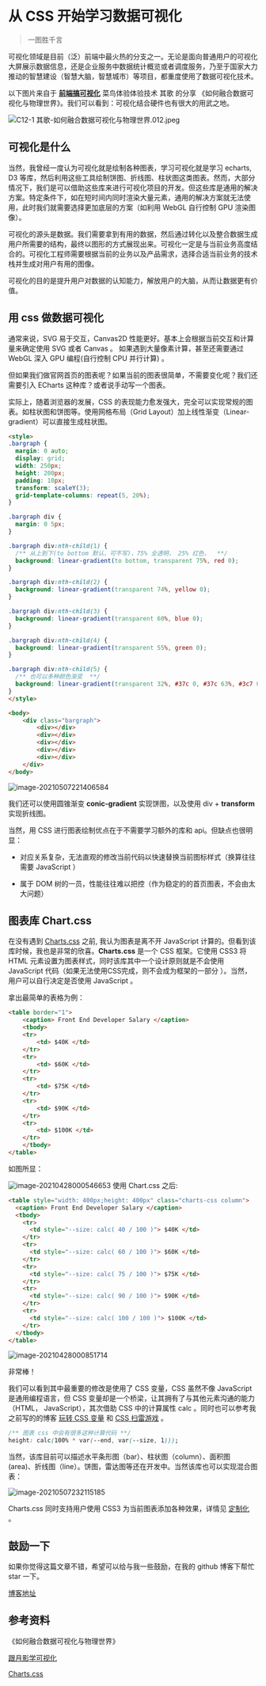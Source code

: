 # 从 CSS 开始学习数据可视化

> 一图胜千言

可视化领域是目前（泛）前端中最火热的分支之一。无论是面向普通用户的可视化大屏展示数据信息，还是企业服务中数据统计概览或者调度服务，乃至于国家大力推动的智慧建设（智慧大脑，智慧城市）等项目，都重度使用了数据可视化技术。

以下图片来自于 [**前端搞可视化**](https://www.yuque.com/zaotalk/conf/ot7ia8) 菜鸟体验体验技术 其歌 的分享 《如何融合数据可视化与物理世界》。我们可以看到：可视化结合硬件也有很大的用武之地。



![C12-1 其歌-如何融合数据可视化与物理世界.012.jpeg](https://cdn.nlark.com/yuque/0/2020/jpeg/276138/1597038998877-e78452fa-2dda-404f-afea-16b9c2436950.jpeg?x-oss-process=image%2Fresize%2Cw_1300)

## 可视化是什么

当然，我曾经一度认为可视化就是绘制各种图表，学习可视化就是学习 echarts, D3 等库，然后利用这些工具绘制饼图、折线图、柱状图这类图表。然而，大部分情况下，我们是可以借助这些库来进行可视化项目的开发。但这些库是通用的解决方案。特定条件下，如在短时间内同时渲染大量元素，通用的解决方案就无法使用，此时我们就需要选择更加底层的方案（如利用 WebGL 自行控制 GPU 渲染图像）。

可视化的源头是数据。我们需要拿到有用的数据，然后通过转化以及整合数据生成用户所需要的结构，最终以图形的方式展现出来。可视化一定是与当前业务高度结合的。可视化工程师需要根据当前的业务以及产品需求，选择合适当前业务的技术栈并生成对用户有用的图像。

可视化的目的是提升用户对数据的认知能力，解放用户的大脑，从而让数据更有价值。

## 用 css 做数据可视化

通常来说，SVG 易于交互，Canvas2D 性能更好。基本上会根据当前交互和计算量来确定使用 SVG 或者 Canvas 。 如果遇到大量像素计算，甚至还需要通过 WebGL 深入 GPU 编程(自行控制 CPU 并行计算) 。

但如果我们做官网首页的图表呢？如果当前的图表很简单，不需要变化呢？我们还需要引入 ECharts 这种库？或者说手动写一个图表。

实际上，随着浏览器的发展，CSS 的表现能力愈发强大，完全可以实现常规的图表。如柱状图和饼图等。使用网格布局（Grid Layout）加上线性渐变（Linear-gradient）可以直接生成柱状图。

```html
<style>
.bargraph {
  margin: 0 auto;   
  display: grid;
  width: 250px;
  height: 200px;
  padding: 10px;
  transform: scaleY(3);
  grid-template-columns: repeat(5, 20%);
}

.bargraph div {
  margin: 0 5px;
}

.bargraph div:nth-child(1) {
  /** 从上到下(to bottom 默认，可不写)，75% 全透明， 25% 红色，  **/  
  background: linear-gradient(to bottom, transparent 75%, red 0);
}

.bargraph div:nth-child(2) {
  background: linear-gradient(transparent 74%, yellow 0);
}

.bargraph div:nth-child(3) {
  background: linear-gradient(transparent 60%, blue 0);
}

.bargraph div:nth-child(4) {
  background: linear-gradient(transparent 55%, green 0);
}

.bargraph div:nth-child(5) {
  /** 也可以多种颜色渐变  **/    
  background: linear-gradient(transparent 32%, #37c 0, #37c 63%, #3c7 0);
}
</style>

<body>
    <div class="bargraph">
        <div></div>
        <div></div>
        <div></div>
        <div></div>
        <div></div>
    </div>  
</body>
```



![image-20210507221406584](C:\Users\wsa\AppData\Roaming\Typora\typora-user-images\image-20210507221406584.png)

我们还可以使用圆锥渐变 **conic-gradient** 实现饼图，以及使用 div + **transform** 实现折线图。

当然，用 CSS 进行图表绘制优点在于不需要学习额外的库和 api。但缺点也很明显：

- 对应关系复杂，无法直观的修改当前代码以快速替换当前图标样式（换算往往需要 JavaScript ）

- 属于 DOM 树的一员，性能往往难以把控（作为稳定的的首页图表，不会由太大问题）



## 图表库 Chart.css

在没有遇到 [Charts.css](https://chartscss.org/) 之前, 我认为图表是离不开 JavaScript 计算的。但看到该库时候，我也是非常的欣喜。**Charts.css** 是一个 CSS 框架。它使用 CSS3 将 HTML 元素设置为图表样式，同时该库其中一个设计原则就是不会使用 JavaScript 代码（如果无法使用CSS完成，则不会成为框架的一部分 ）。当然，用户可以自行决定是否使用 JavaScript 。

拿出最简单的表格为例：

```html
<table border="1">
    <caption> Front End Developer Salary </caption>
    <tbody>
    <tr>
        <td> $40K </td>
    </tr>
    <tr>
        <td> $60K </td>
    </tr>
    <tr>
        <td> $75K </td>
    </tr>
    <tr>
        <td> $90K </td>
    </tr>
    <tr>
        <td> $100K </td>
    </tr>
    </tbody>
</table>
```



如图所显：

![image-20210428000546653](C:\Users\wsa\AppData\Roaming\Typora\typora-user-images\image-20210428000546653.png) 使用 Chart.css 之后:

```html
<table style="width: 400px;height: 400px" class="charts-css column">
  <caption> Front End Developer Salary </caption>
  <tbody>
    <tr>
      <td style="--size: calc( 40 / 100 )"> $40K </td>
    </tr>
    <tr>
      <td style="--size: calc( 60 / 100 )"> $60K </td>
    </tr>
    <tr>
      <td style="--size: calc( 75 / 100 )"> $75K </td>
    </tr>
    <tr>
      <td style="--size: calc( 90 / 100 )"> $90K </td>
    </tr>
    <tr>
      <td style="--size: calc( 100 / 100 )"> $100K </td>
    </tr>
  </tbody>
</table>   
```

![image-20210428000851714](C:\Users\wsa\AppData\Roaming\Typora\typora-user-images\image-20210428000851714.png)

非常棒！

我们可以看到其中最重要的修改是使用了 CSS 变量，CSS 虽然不像 JavaScript 是通用编程语言，但 CSS 变量却是一个桥梁，让其拥有了与其他元素沟通的能力（HTML， JavaScript），其次借助 CSS 中的计算属性 calc 。同时也可以参考我之前写的的博客 [玩转 CSS 变量](https://github.com/wsafight/personBlog/issues/25) 和 [CSS 扫雷游戏](https://propjockey.github.io/css-sweeper/) 。

```css
/** 图表 css 中会有很多这种计算代码 **/ 
height: calc(100% * var(--end, var(--size, 1)));
```



当然，该库目前可以描述水平条形图（bar）、柱状图（column）、面积图 (area)、折线图（line）。饼图，雷达图等还在开发中。当然该库也可以实现混合图表：

![image-20210507232115185](C:\Users\wsa\AppData\Roaming\Typora\typora-user-images\image-20210507232115185.png)

Charts.css 同时支持用户使用 CSS3 为当前图表添加各种效果，详情见 [定制化](https://chartscss.org/customization/) 。



## 鼓励一下

如果你觉得这篇文章不错，希望可以给与我一些鼓励，在我的 github 博客下帮忙 star 一下。

[博客地址](https://github.com/wsafight/personBlog)

## 参考资料

《如何融合数据可视化与物理世界》

[跟月影学可视化](https://time.geekbang.org/column/intro/320)

[Charts.css](https://chartscss.org/)

